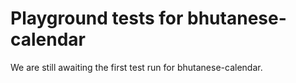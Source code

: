 # Playground tests for bhutanese-calendar
We are still awaiting the first test run for bhutanese-calendar.
